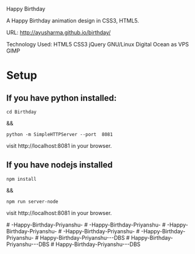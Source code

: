 Happy Birthday

A Happy Birthday animation design in CSS3, HTML5.

URL: http://ayusharma.github.io/birthday/

Technology Used: HTML5 CSS3 jQuery  GNU/Linux Digital Ocean as VPS GIMP

# Setup

## If you have python installed:
```
cd Birthday
```

&& 

```
python -m SimpleHTTPServer --port  8081
```

visit http://localhost:8081 in your browser.

## If you have nodejs installed
```
npm install
```
&&

```
npm run server-node
```
visit http://localhost:8081 in your browser.

#   - H a p p y - B i r t h d a y - P r i y a n s h u -  
 #   - H a p p y - B i r t h d a y - P r i y a n s h u -  
 #   - H a p p y - B i r t h d a y - P r i y a n s h u -  
 #   - H a p p y - B i r t h d a y - P r i y a n s h u -  
 #   - H a p p y - B i r t h d a y - P r i y a n s h u -  
 #   H a p p y - B i r t h d a y - P r i y a n s h u - - - D B S  
 #   H a p p y - B i r t h d a y - P r i y a n s h u - - - D B S  
 #   H a p p y - B i r t h d a y - P r i y a n s h u - - - D B S  
 